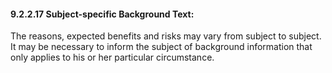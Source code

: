 #### 9.2.2.17 Subject-specific Background Text: 

The reasons, expected benefits and risks may vary from subject to subject. It may be necessary to inform the subject of background information that only applies to his or her particular circumstance.
